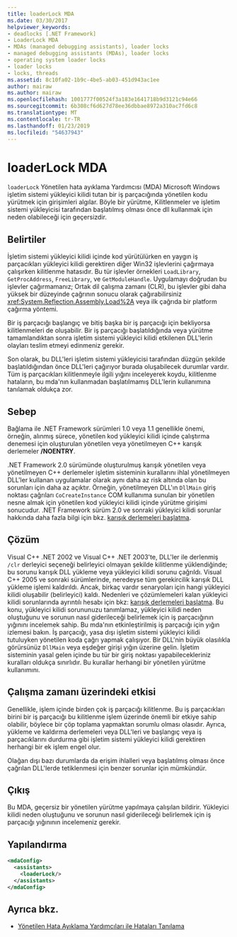 ```yaml
---
title: loaderLock MDA
ms.date: 03/30/2017
helpviewer_keywords:
- deadlocks [.NET Framework]
- LoaderLock MDA
- MDAs (managed debugging assistants), loader locks
- managed debugging assistants (MDAs), loader locks
- operating system loader locks
- loader locks
- locks, threads
ms.assetid: 8c10fa02-1b9c-4be5-ab03-451d943ac1ee
author: mairaw
ms.author: mairaw
ms.openlocfilehash: 1001777f00524f3a183e1641718b9d3121c94e66
ms.sourcegitcommit: 6b308cf6d627d78ee36dbbae8972a310ac7fd6c8
ms.translationtype: MT
ms.contentlocale: tr-TR
ms.lasthandoff: 01/23/2019
ms.locfileid: "54637943"
---
```

# <a name="loaderlock-mda"></a>loaderLock MDA
`loaderLock` Yönetilen hata ayıklama Yardımcısı (MDA) Microsoft Windows işletim sistemi yükleyici kilidi tutan bir iş parçacığında yönetilen kodu yürütmek için girişimleri algılar.  Böyle bir yürütme, Kilitlenmeler ve işletim sistemi yükleyicisi tarafından başlatılmış olması önce dll kullanmak için neden olabileceği için geçersizdir.  
  
## <a name="symptoms"></a>Belirtiler  
 İşletim sistemi yükleyici kilidi içinde kod yürütülürken en yaygın iş parçacıkları yükleyici kilidi gerektiren diğer Win32 işlevlerini çağırmaya çalışırken kilitlenme hatasıdır.  Bu tür işlevler örnekleri `LoadLibrary`, `GetProcAddress`, `FreeLibrary`, ve `GetModuleHandle`.  Uygulamayı doğrudan bu işlevler çağırmamanız; Ortak dil çalışma zamanı (CLR), bu işlevler gibi daha yüksek bir düzeyinde çağrının sonucu olarak çağırabilirsiniz <xref:System.Reflection.Assembly.Load%2A> veya ilk çağrıda bir platform çağırma yöntemi.  
  
 Bir iş parçacığı başlangıç ve bitiş başka bir iş parçacığı için bekliyorsa kilitlenmeleri de oluşabilir.  Bir iş parçacığı başlatıldığında veya yürütme tamamlandıktan sonra işletim sistemi yükleyici kilidi etkilenen DLL'lerin olayları teslim etmeyi edinmeniz gerekir.  
  
 Son olarak, bu DLL'leri işletim sistemi yükleyicisi tarafından düzgün şekilde başlatıldığından önce DLL'leri çağırıyor burada oluşabilecek durumlar vardır.  Tüm iş parçacıkları kilitlenmeyle ilgili yığını inceleyerek koydu, kilitlenme hataların, bu mda'nın kullanmadan başlatılmamış DLL'lerin kullanımına tanılamak oldukça zor.  
  
## <a name="cause"></a>Sebep  
 Bağlama ile .NET Framework sürümleri 1.0 veya 1.1 genellikle önemi, örneğin, alınmış sürece, yönetilen kod yükleyici kilidi içinde çalıştırma denemesi için oluşturulan yönetilen veya yönetilmeyen C++ karışık derlemeler **/NOENTRY**.
  
 .NET Framework 2.0 sürümünde oluşturulmuş karışık yönetilen veya yönetilmeyen C++ derlemeler işletim sisteminin kurallarını ihlal yönetilmeyen DLL'ler kullanan uygulamalar olarak aynı daha az risk altında olan bu sorunları için daha az açıktır.  Örneğin, yönetilmeyen DLL'ın `DllMain` giriş noktası çağrıları `CoCreateInstance` COM kullanıma sunulan bir yönetilen nesne almak için yönetilen kod yükleyici kilidi içinde yürütme girişimi sonucudur. .NET Framework sürüm 2.0 ve sonraki yükleyici kilidi sorunlar hakkında daha fazla bilgi için bkz. [karışık derlemeleri başlatma](/cpp/dotnet/initialization-of-mixed-assemblies).  
  
## <a name="resolution"></a>Çözüm  
 Visual C++ .NET 2002 ve Visual C++ .NET 2003'te, DLL'ler ile derlenmiş `/clr` derleyici seçeneği belirleyici olmayan şekilde kilitlenme yüklendiğinde; bu sorunu karışık DLL yükleme veya yükleyici kilidi sorunu çağrıldı. Visual C++ 2005 ve sonraki sürümlerinde, neredeyse tüm gerekircilik karışık DLL yükleme işlemi kaldırıldı. Ancak, birkaç vardır senaryoları için hangi yükleyici kilidi oluşabilir (belirleyici) kaldı. Nedenleri ve çözümlemeleri kalan yükleyici kilidi sorunlarında ayrıntılı hesabı için bkz: [karışık derlemeleri başlatma](/cpp/dotnet/initialization-of-mixed-assemblies). Bu konu, yükleyici kilidi sorununuzu tanımlamaz, yükleyici kilidi neden oluştuğunu ve sorunun nasıl giderileceği belirlemek için iş parçacığının yığınını incelemek sahip. Bu mda'nın etkinleştirilmiş iş parçacığı için yığın izlemesi bakın.  İş parçacığı, yasa dışı işletim sistemi yükleyici kilidi tutuluyken yönetilen koda çağrı yapmak çalışıyor.  Bir DLL'nin büyük olasılıkla görürsünüz `DllMain` veya eşdeğer girişi yığın üzerine gelin.  İşletim sisteminin yasal gelen içinde bu tür bir giriş noktası yapabilecekleriniz kuralları oldukça sınırlıdır.  Bu kurallar herhangi bir yönetilen yürütme kullanımını.  
  
## <a name="effect-on-the-runtime"></a>Çalışma zamanı üzerindeki etkisi  
 Genellikle, işlem içinde birden çok iş parçacığı kilitlenme.  Bu iş parçacıkları birini bir iş parçacığı bu kilitlenme işlem üzerinde önemli bir etkiye sahip olabilir, böylece bir çöp toplama yapmaktan sorumlu olması olasıdır.  Ayrıca, yükleme ve kaldırma derlemeleri veya DLL'leri ve başlangıç veya iş parçacıklarını durdurma gibi işletim sistemi yükleyici kilidi gerektiren herhangi bir ek işlem engel olur.  
  
 Olağan dışı bazı durumlarda da erişim ihlalleri veya başlatılmış olması önce çağrılan DLL'lerde tetiklenmesi için benzer sorunlar için mümkündür.  
  
## <a name="output"></a>Çıkış  
 Bu MDA, geçersiz bir yönetilen yürütme yapılmaya çalışılan bildirir.  Yükleyici kilidi neden oluştuğunu ve sorunun nasıl giderileceği belirlemek için iş parçacığı yığınının incelemeniz gerekir.  
  
## <a name="configuration"></a>Yapılandırma  
  
```xml  
<mdaConfig>  
  <assistants>  
    <loaderLock/>  
  </assistants>  
</mdaConfig>  
```  
  
## <a name="see-also"></a>Ayrıca bkz.
- [Yönetilen Hata Ayıklama Yardımcıları ile Hataları Tanılama](../../../docs/framework/debug-trace-profile/diagnosing-errors-with-managed-debugging-assistants.md)

